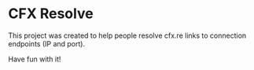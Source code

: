 # CFX Resolve

This project was created to help people resolve cfx.re links to connection endpoints (IP and port).


Have fun with it!